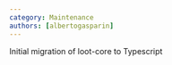 ```yaml
---
category: Maintenance
authors: [albertogasparin]
---
```


Initial migration of loot-core to Typescript

